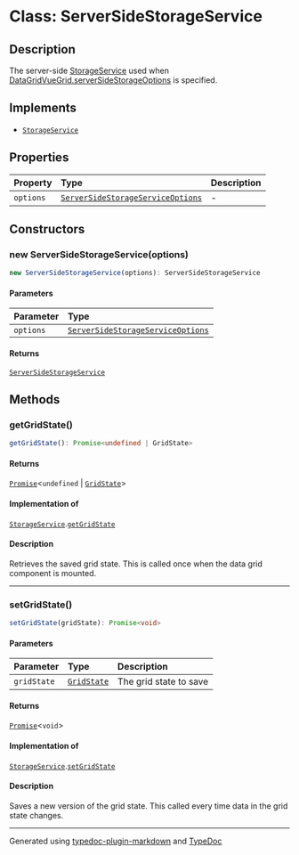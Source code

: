 # Class: ServerSideStorageService

## Description

The server-side [StorageService](../interfaces/StorageService.md) used when [DataGridVueGrid.serverSideStorageOptions](../DataGridVueGrid/README.md) is specified.

## Implements

- [`StorageService`](../interfaces/StorageService.md)

## Properties

| Property | Type | Description |
| :------ | :------ | :------ |
| `options` | [`ServerSideStorageServiceOptions`](../interfaces/ServerSideStorageServiceOptions.md) | - |

## Constructors

### new ServerSideStorageService(options)

```ts
new ServerSideStorageService(options): ServerSideStorageService
```

#### Parameters

| Parameter | Type |
| :------ | :------ |
| `options` | [`ServerSideStorageServiceOptions`](../interfaces/ServerSideStorageServiceOptions.md) |

#### Returns

[`ServerSideStorageService`](ServerSideStorageService.md)

## Methods

### getGridState()

```ts
getGridState(): Promise<undefined | GridState>
```

#### Returns

[`Promise`]( https://developer.mozilla.org/en-US/docs/Web/JavaScript/Reference/Global_Objects/Promise )\<`undefined` \| [`GridState`](../interfaces/GridState.md)\>

#### Implementation of

[`StorageService`](../interfaces/StorageService.md).[`getGridState`](../interfaces/StorageService.md#getgridstate)

#### Description

Retrieves the saved grid state. This is called once when the data grid component is mounted.

***

### setGridState()

```ts
setGridState(gridState): Promise<void>
```

#### Parameters

| Parameter | Type | Description |
| :------ | :------ | :------ |
| `gridState` | [`GridState`](../interfaces/GridState.md) | The grid state to save |

#### Returns

[`Promise`]( https://developer.mozilla.org/en-US/docs/Web/JavaScript/Reference/Global_Objects/Promise )\<`void`\>

#### Implementation of

[`StorageService`](../interfaces/StorageService.md).[`setGridState`](../interfaces/StorageService.md#setgridstate)

#### Description

Saves a new version of the grid state. This called every time data in the grid state changes.

***

Generated using [typedoc-plugin-markdown](https://www.npmjs.com/package/typedoc-plugin-markdown) and [TypeDoc](https://typedoc.org/)
